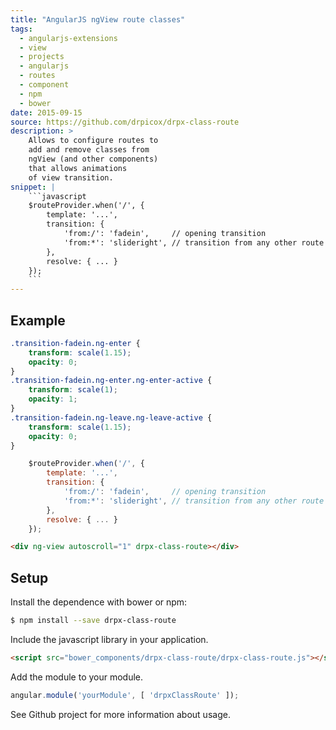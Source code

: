 ```yaml
---
title: "AngularJS ngView route classes"
tags:
  - angularjs-extensions
  - view
  - projects
  - angularjs
  - routes
  - component
  - npm
  - bower
date: 2015-09-15
source: https://github.com/drpicox/drpx-class-route
description: >
    Allows to configure routes to 
    add and remove classes from 
    ngView (and other components) 
    that allows animations
    of view transition. 
snippet: |
    ```javascript
    $routeProvider.when('/', {
        template: '...',
        transition: {
            'from:/': 'fadein',     // opening transition
            'from:*': 'slideright', // transition from any other route
        },
        resolve: { ... }
    });
    ```
---
```


## Example

```css
.transition-fadein.ng-enter {
    transform: scale(1.15);
    opacity: 0;
}
.transition-fadein.ng-enter.ng-enter-active {
    transform: scale(1);
    opacity: 1;
}
.transition-fadein.ng-leave.ng-leave-active {
    transform: scale(1.15);
    opacity: 0;
}
``` 

```javascript
    $routeProvider.when('/', {
        template: '...',
        transition: {
            'from:/': 'fadein',     // opening transition
            'from:*': 'slideright', // transition from any other route
        },
        resolve: { ... }
    });
```

```html
<div ng-view autoscroll="1" drpx-class-route></div>
```


## Setup

Install the dependence with bower or npm:

```bash
$ npm install --save drpx-class-route
```

Include the javascript library in your application.

```html
<script src="bower_components/drpx-class-route/drpx-class-route.js"></script>
```

Add the module to your module.

```javascript
angular.module('yourModule', [ 'drpxClassRoute' ]);
```

See Github project for more information about usage.
